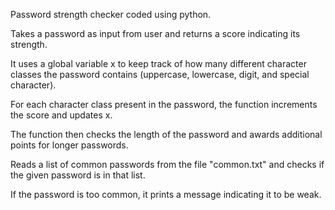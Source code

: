 Password strength checker coded using python.

Takes a password as input from user and returns a score indicating its strength.

It uses a global variable x to keep track of how many different character classes the password contains (uppercase, lowercase, digit, and special character).

For each character class present in the password, the function increments the score and updates x.

The function then checks the length of the password and awards additional points for longer passwords.

Reads a list of common passwords from the file "common.txt" and checks if the given password is in that list.

If the password is too common, it prints a message indicating it to be weak.

